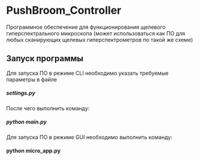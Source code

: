 # PushBroom_Controller

Программное обеспечение для функционирования щелевого гиперспектрального микроскопа (может использоваться как ПО для любых сканирующих щелевых гиперспектрометров по такой же схеме)

## Запуск программы

Для запуска ПО в режиме CLI необходимо указать требуемые параметры в файле 
 ##### settings.py

После чего выполнить команду:

##### python main.py

Для запуска ПО в режиме GUI необходимо выполнить команду:

#### python micro_app.py
